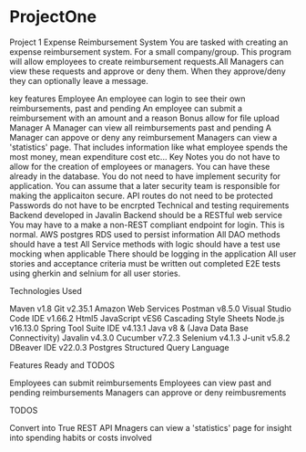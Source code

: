 # ProjectOne
Project 1
Expense Reimbursement System
You are tasked with creating an expense reimbursement system. For a small company/group. This program will allow employees to create reimbursement requests.All Managers can view these requests and approve or deny them. When they approve/deny they can optionally leave a message.

key features
Employee
An employee can login to see their own reimbursements, past and pending
An employee can submit a reimbursement with an amount and a reason
Bonus allow for file upload
Manager
A Manager can view all reimbursements past and pending
A Manager can appove or deny any reimbursement
Managers can view a 'statistics' page. That includes information like what employee spends the most money, mean expenditure cost etc...
Key Notes
you do not have to allow for the creation of employees or managers.
You can have these already in the database.
You do not need to have implement security for application. You can assume that a later security team is responsible for making the applicaiton secure.
API routes do not need to be protected
Passwords do not have to be encrpted
Technical and testing requirements
Backend developed in Javalin
Backend should be a RESTful web service
You may have to a make a non-REST compliant endpoint for login. This is normal.
AWS postgres RDS used to persist information
All DAO methods should have a test
All Service methods with logic should have a test
use mocking when applicable
There should be logging in the application
All user stories and acceptance criteria must be written out
completed E2E tests using gherkin and selnium for all user stories.

Technologies Used

Maven v1.8
Git v2.35.1
Amazon Web Services
Postman v8.5.0
Visual Studio Code IDE v1.66.2
Html5
JavaScript vES6
Cascading Style Sheets 
Node.js v16.13.0
Spring Tool Suite IDE v4.13.1
 Java v8 & (Java Data Base Connectivity)
Javalin v4.3.0
Cucumber v7.2.3
Selenium v4.1.3
J-unit v5.8.2
DBeaver IDE v22.0.3
Postgres Structured Query Language

Features Ready and TODOS

Employees can submit reimbursements 
Employees can view past and pending reimbursements
Managers can approve or deny reimbusrements 


TODOS

Convert into True REST API
Mnagers can view a 'statistics' page for insight into spending habits or costs involved
